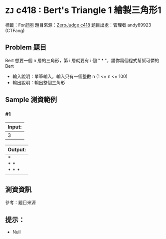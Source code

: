 
# `ZJ` c418 : Bert's Triangle 1 繪製三角形1

標籤：For迴圈
題目來源：[ZeroJudge c418](https://zerojudge.tw/ShowProblem?problemid=c418)
題目出處：管理者 andy89923 (CTFang)

## Problem 題目

Bert 想要一個 n 層的三角形，第 i 層就要有 i 個 " * "，請你寫個程式幫幫可憐的 Bert

* 輸入說明：單筆輸入，輸入只有一個整數 n (1 <= n <= 100)
* 輸出說明：輸出整個三角形

## Sample 測資範例

### #1

|Input:
|:-|
|3

|Output:
|:-|
| *<br> * *<br> * * *<br>

## 測資資訊
參考：題目來源

## 提示：
* Null
